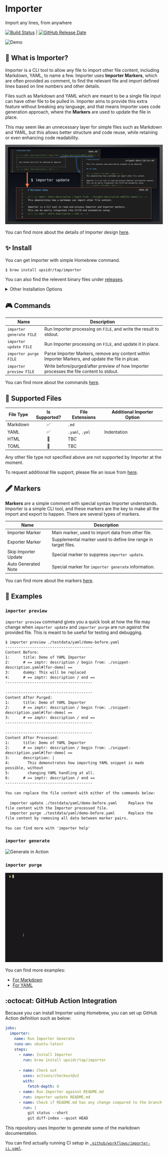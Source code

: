 # Importer

Import any lines, from anywhere

[![Build Status](https://github.com/upsidr/importer/workflows/Build%20Importer/badge.svg?event=push)](build-status) | [![GitHub Release Date](https://img.shields.io/github/release-date/upsidr/importer?color=powderblue)](releases)

[build-status]: https://github.com/upsidr/importer/actions
[releases]: https://github.com/upsidr/importer/releases

![Demo](/assets/images/importer-update-demo.gif)

## 🌄 What is Importer?

Importer is a CLI tool to allow any file to import other file content, including Markdown, YAML, to name a few. Importer uses **Importer Markers**, which are often provided as comment, to find the relevant file and import defined lines based on line numbers and other details.

Files such as Markdown and YAML which are meant to be a single file input can have other file to be pulled in. Importer aims to provide this extra feature without breaking any language, and that means Importer uses code generation approach, where the **Markers** are used to update the file in place.

This may seem like an unnecessary layer for simple files such as Markdown and YAML, but this allows better structure and code reuse, while retaining or even enhancing code readability.

![Marker in Action][marker-in-action]

[marker-in-action]: /assets/images/importer-overview.png "Marker in Action"

You can find more about the details of Importer design [here](/docs/details/details.md).

## ✨ Install

<!-- == imptr: getting-started-install / begin from: ./docs/getting-started/install.md#[homebrew-install] == -->

You can get Importer with simple Homebrew command.

```bash
$ brew install upsidr/tap/importer
```

You can also find the relevent binary files under [releases](https://github.com/upsidr/importer/releases).

<!-- == imptr: getting-started-install / end == -->

<details>
<summary>Other Installation Options</summary>

### Install with Go

<!-- == imptr: install-with-go / begin from: ./docs/getting-started/install.md#[go-get] == -->

You can also use Go to install.

```bash
$ go get github.com/upsidr/importer/cmd/importer@v0.1.0
```

<!-- == imptr: install-with-go / end == -->

</details>

## 🎮 Commands

<!-- == imptr: commands / begin from: ./docs/details/commands.md#[list] == -->

| Name                     | Description                                                                                       |
| ------------------------ | ------------------------------------------------------------------------------------------------- |
| `importer generate FILE` | Run Importer processing on `FILE`, and write the result to stdout.                                |
| `importer update FILE`   | Run Importer processing on `FILE`, and update it in place.                                        |
| `importer purge FILE`    | Parse Importer Markers, remove any content within Importer Markers, and update the file in plcae. |
| `importer preview FILE`  | Write before/purged/after preview of how Importer processes the file content to stdout.           |

<!-- == imptr: commands / end == -->

You can find more about the commands [here](/docs/details/commands.md).

## 🧩 Supported Files

<!-- == imptr: supported-files / begin from: ./docs/details/supported-files.md#[list] == -->

| File Type | Is Supported? | File Extensions | Additional Importer Option |
| --------- | :-----------: | --------------- | -------------------------- |
| Markdown  |      ✅       | `.md`           |                            |
| YAML      |      ✅       | `.yaml`, `.yml` | Indentation                |
| HTML      |      🚧       | TBC             |                            |
| TOML      |      🚧       | TBC             |                            |

Any other file type not specified above are not supported by Importer at the moment.

To request additional file support, please file an issue from [here](https://github.com/upsidr/importer/issues/new?assignees=&labels=enhancement&template=feature-request.yaml&title=%5BFeature+Request%5D%3A+).

<!-- == imptr: supported-files / end == -->

## 🖋 Markers

<!-- == imptr: basic-marker / begin from: ./docs/details/markers.md#[basic-marker] == -->

**Markers** are a simple comment with special syntax Importer understands. Importer is a simple CLI tool, and these markers are the key to make all the import and export to happen. There are several types of markers.

| Name                 | Description                                                    |
| -------------------- | -------------------------------------------------------------- |
| Importer Marker      | Main marker, used to import data from other file.              |
| Exporter Marker      | Supplemental marker used to define line range in target files. |
| Skip Importer Update | Special marker to suppress `importer update`.                  |
| Auto Generated Note  | Special marker for `importer generate` information.            |

<!-- == imptr: basic-marker / end == -->

You can find more about the markers [here](/docs/details/markers.md).

## 🚀 Examples

### `importer preview`

<!-- == imptr: example-preview / begin from: ./docs/getting-started/examples-yaml.md#[preview] == -->

`importer preview` command gives you a quick look at how the file may change when `importer update` and `importer purge` are run against the provided file. This is meant to be useful for testing and debugging.

```console
$ importer preview ./testdata/yaml/demo-before.yaml
---------------------------------------
Content Before:
1:      title: Demo of YAML Importer
2:      # == imptr: description / begin from: ./snippet-description.yaml#[for-demo] ==
3:      dummy: This will be replaced
4:      # == imptr: description / end ==
---------------------------------------

---------------------------------------
Content After Purged:
1:      title: Demo of YAML Importer
2:      # == imptr: description / begin from: ./snippet-description.yaml#[for-demo] ==
3:      # == imptr: description / end ==
---------------------------------------

---------------------------------------
Content After Processed:
1:      title: Demo of YAML Importer
2:      # == imptr: description / begin from: ./snippet-description.yaml#[for-demo] ==
3:      description: |
4:        This demonstrates how importing YAML snippet is made possible, without
5:        changing YAML handling at all.
6:      # == imptr: description / end ==
---------------------------------------

You can replace the file content with either of the commands below:

  importer update ./testdata/yaml/demo-before.yaml     Replace the file content with the Importer processed file.
  importer purge ./testdata/yaml/demo-before.yaml      Replace the file content by removing all data between marker pairs.

You can find more with 'importer help'
```

<!-- == imptr: example-preview / end == -->

### `importer generate`

<!-- == imptr: example-generate / begin from: ./docs/getting-started/examples-yaml.md#[generate] == -->

![Generate in Action][generate-in-action]

[generate-in-action]: /assets/images/importer-generate-yaml-demo.gif "Generate in Action"

<!-- == imptr: example-generate / end == -->

### `importer purge`

<!-- == imptr: example-purge / begin from: ./docs/getting-started/examples-yaml.md#[purge] == -->

![Purge in Action][purge-in-action]

[purge-in-action]: /assets/images/importer-purge-yaml-demo.gif "Purge in Action"

<!-- == imptr: example-purge / end == -->

You can find more examples:

- [For Markdown](/docs/getting-started/examples-markdown.md)
- [For YAML](/docs/getting-started/examples-yaml.md)

## :octocat: GitHub Action Integration

<!-- == imptr: getting-started-github-action / begin from: ./docs/getting-started/github-actions.md#[with-homebrew] == -->

Because you can install Importer using Homebrew, you can set up GitHub Action definition such as below:

<!--TODO: The below YAML is exactly where Importer should be able to pull in the actual file content-->

```yaml
jobs:
  importer:
    name: Run Importer Generate
    runs-on: ubuntu-latest
    steps:
      - name: Install Importer
        run: brew install upsidr/tap/importer

      - name: Check out
        uses: actions/checkout@v2
        with:
          fetch-depth: 0
      - name: Run Importer against README.md
        run: importer update README.md
      - name: Check if README.md has any change compared to the branch
        run: |
          git status --short
          git diff-index --quiet HEAD
```

This repository uses Importer to generate some of the markdown documentation.

You can find actually running CI setup in [`.github/workflows/importer-ci.yaml`](/.github/workflows/importer-ci.yaml).

<!-- == imptr: getting-started-github-action / end == -->
